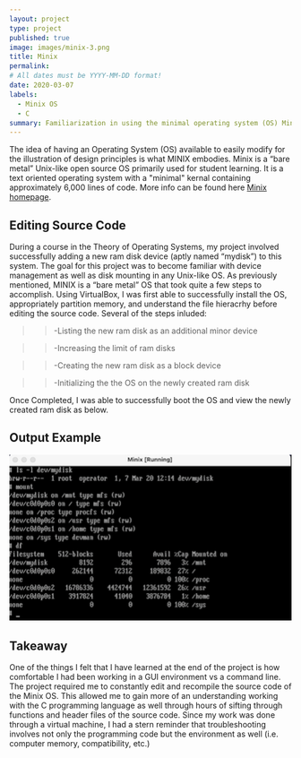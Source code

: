 ```yaml
---
layout: project
type: project
published: true
image: images/minix-3.png
title: Minix
permalink: 
# All dates must be YYYY-MM-DD format!
date: 2020-03-07
labels:
  - Minix OS
  - C
summary: Familiarization in using the minimal operating system (OS) Minix.  This project required installation and editing of the source code to add a ramdisk to the system. 
---
```

The idea of having an Operating System (OS) available to easily modify for the illustration of design principles is what MINIX embodies.  Minix is a “bare metal” Unix-like open source OS primarily used for student learning.  It is a text oriented operating system with a "minimal" kernal containing approximately 6,000 lines of code.  More info can be found here [Minix homepage](https://www.minix3.org/).    

## Editing Source Code

During a course in the Theory of Operating Systems, my project involved successfully adding a new ram disk device (aptly named “mydisk”) to this system.  The goal for this project was to become familiar with device management as well as disk mounting in any Unix-like OS.  As previously mentioned, MINIX is a “bare metal” OS that took quite a few steps to accomplish.  Using VirtualBox, I was first able to successfully install the OS, appropriately partition memory, and understand the file hieracrhy before editing the source code.  Several of the steps inluded:
>> -Listing the new ram disk as an additional minor device

>> -Increasing the limit of ram disks


>> -Creating the new ram disk as a block device


>> -Initializing the the OS on the newly created ram disk

Once Completed, I was able to successfully boot the OS and view the newly created ram disk as below.

## Output Example

 <img class="ui centered huge image" src="../images/minix-output.png">
 
## Takeaway

One of the things I felt that I have learned at the end of the project is how comfortable I had been working in a GUI environment vs a command line.  The project required me to constantly edit and recompile the source code of the Minix OS.  This allowed me to  gain more of an understanding working with the C programming language as well through hours of sifting through functions and header files of the source code.  Since my work was done through a virtual machine, I had a stern reminder that troubleshooting involves not only the programming code but the environment as well (i.e. computer memory, compatibility, etc.)



